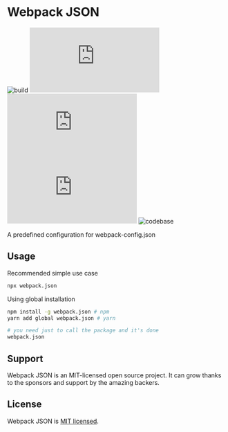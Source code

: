 # Webpack JSON

![build](https://github.com/iamando/webpack.json/workflows/build/badge.svg)
![license](https://img.shields.io/github/license/iamando/webpack.json?color=success)
![npm](https://img.shields.io/npm/v/webpack.json)
![release](https://img.shields.io/github/release-date/iamando/webpack.json)
![codebase](https://github.com/iamando/webpack.json/workflows/codebase/badge.svg)

A predefined configuration for webpack-config.json

## Usage

Recommended simple use case

```bash
npx webpack.json
```

Using global installation

```bash
npm install -g webpack.json # npm
yarn add global webpack.json # yarn

# you need just to call the package and it's done
webpack.json
```

## Support

Webpack JSON is an MIT-licensed open source project. It can grow thanks to the sponsors and support by the amazing backers.

## License

Webpack JSON is [MIT licensed](LICENSE).
